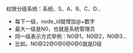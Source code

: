 权限分级系统：系统、S、A、B、C、D...

- 每下一级，node_id就增加@+数字
- 最大一级是N0，也就是系统管理员
- 同一级表示方式举例：N0@1，N0@2，N0@3...
- 比如，N0@22@0@0@0@0就是D级


